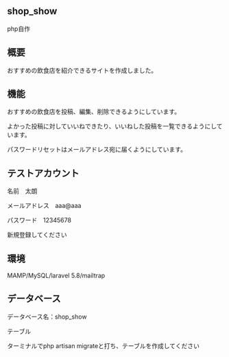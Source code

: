 ## shop_show

php自作

## 概要　

おすすめの飲食店を紹介できるサイトを作成しました。


## 機能

おすすめの飲食店を投稿、編集、削除できるようにしています。

よかった投稿に対していいねできたり、いいねした投稿を一覧できるようにしています。

パスワードリセットはメールアドレス宛に届くようにしています。


## テストアカウント

名前　太朗

メールアドレス　aaa@aaa

パスワード　12345678

新規登録してください

## 環境

MAMP/MySQL/laravel 5.8/mailtrap

## データベース

データベース名：shop_show

テーブル

ターミナルでphp artisan migrateと打ち、テーブルを作成してください
